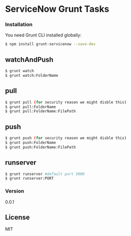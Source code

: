 # ServiceNow Grunt Tasks
### Installation

You need Grunt CLI installed globally:
```sh
$ npm install grunt-servicenow --save-dev
```
## watchAndPush
```sh
$ grunt watch
$ grunt watch:FolderName
```
## pull
```sh
$ grunt pull (for security reason we might disble this)
$ grunt pull:FolderName
$ grunt pull:FolderName:FilePath
```
## push
```sh
$ grunt push (for security reason we might disble this)
$ grunt push:FolderName
$ grunt push:FolderName:FilePath
```
## runserver
```sh
$ grunt runserver #default port 3000
$ grunt runserver:PORT
```
### Version
0.0.1

License
----

MIT

